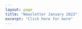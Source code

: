 ```yaml
---
layout: page
title: "Newsletter January 2023"
excerpt: "Click here for more"
---
```



<object data="../newsletter_january_2023.pdf" width="1000" height="1000" type='application/pdf'></object>
